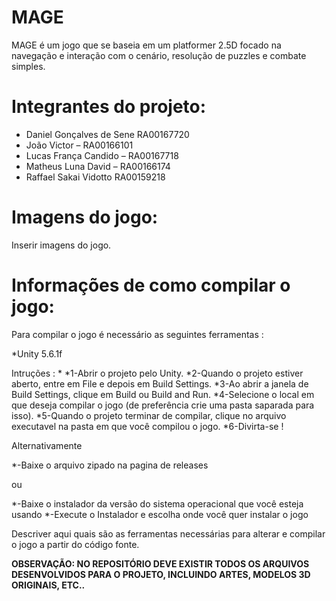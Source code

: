 # MAGE

MAGE é um jogo que se baseia em um platformer 2.5D focado na navegação e interação com o cenário, resolução de puzzles e combate simples. 

# Integrantes do projeto:

* Daniel Gonçalves de Sene RA00167720
* João Victor – RA00166101
* Lucas França Candido – RA00167718
* Matheus Luna David – RA00166174
* Raffael Sakai Vidotto RA00159218

# Imagens do jogo:

Inserir imagens do jogo.

# Informações de como compilar o jogo:

Para compilar o jogo é necessário as seguintes ferramentas :

*Unity 5.6.1f

Intruções :
*
*1-Abrir o projeto pelo Unity.
*2-Quando o projeto estiver aberto, entre em File e depois em Build Settings.
*3-Ao abrir a janela de Build Settings, clique em Build ou Build and Run.
*4-Selecione o local em que deseja compilar o jogo (de preferência crie uma pasta saparada para isso).
*5-Quando o projeto terminar de compilar, clique no arquivo executavel na pasta em que você compilou o jogo.
*6-Divirta-se !

Alternativamente

*-Baixe o arquivo zipado na pagina de releases 

ou

*-Baixe o instalador da versão do sistema operacional que você esteja usando
*-Execute o Instalador e escolha onde você quer instalar o jogo


Descriver aqui quais são as ferramentas necessárias para alterar e compilar o jogo a partir do código fonte.

**OBSERVAÇÃO: NO REPOSITÓRIO DEVE EXISTIR TODOS OS ARQUIVOS DESENVOLVIDOS PARA O PROJETO, INCLUINDO ARTES, MODELOS 3D ORIGINAIS, ETC..**
